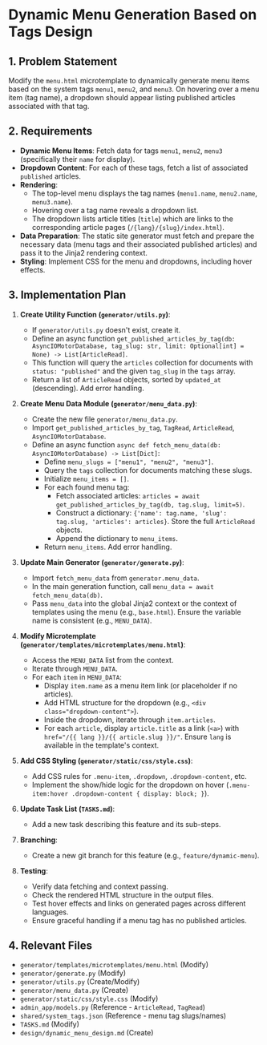 # Dynamic Menu Generation Based on Tags Design

## 1. Problem Statement

Modify the `menu.html` microtemplate to dynamically generate menu items based on the system tags `menu1`, `menu2`, and `menu3`. On hovering over a menu item (tag name), a dropdown should appear listing published articles associated with that tag.

## 2. Requirements

-   **Dynamic Menu Items**: Fetch data for tags `menu1`, `menu2`, `menu3` (specifically their `name` for display).
-   **Dropdown Content**: For each of these tags, fetch a list of associated `published` articles.
-   **Rendering**:
    -   The top-level menu displays the tag names (`menu1.name`, `menu2.name`, `menu3.name`).
    -   Hovering over a tag name reveals a dropdown list.
    -   The dropdown lists article titles (`title`) which are links to the corresponding article pages (`/{lang}/{slug}/index.html`).
-   **Data Preparation**: The static site generator must fetch and prepare the necessary data (menu tags and their associated published articles) and pass it to the Jinja2 rendering context.
-   **Styling**: Implement CSS for the menu and dropdowns, including hover effects.

## 3. Implementation Plan

1.  **Create Utility Function (`generator/utils.py`)**:
    -   If `generator/utils.py` doesn't exist, create it.
    -   Define an async function `get_published_articles_by_tag(db: AsyncIOMotorDatabase, tag_slug: str, limit: Optional[int] = None) -> List[ArticleRead]`.
    -   This function will query the `articles` collection for documents with `status: "published"` and the given `tag_slug` in the `tags` array.
    -   Return a list of `ArticleRead` objects, sorted by `updated_at` (descending). Add error handling.

2.  **Create Menu Data Module (`generator/menu_data.py`)**:
    -   Create the new file `generator/menu_data.py`.
    -   Import `get_published_articles_by_tag`, `TagRead`, `ArticleRead`, `AsyncIOMotorDatabase`.
    -   Define an async function `async def fetch_menu_data(db: AsyncIOMotorDatabase) -> List[Dict]`:
        -   Define `menu_slugs = ["menu1", "menu2", "menu3"]`.
        -   Query the `tags` collection for documents matching these slugs.
        -   Initialize `menu_items = []`.
        -   For each found menu tag:
            -   Fetch associated articles: `articles = await get_published_articles_by_tag(db, tag.slug, limit=5)`.
            -   Construct a dictionary: `{'name': tag.name, 'slug': tag.slug, 'articles': articles}`. Store the full `ArticleRead` objects.
            -   Append the dictionary to `menu_items`.
        -   Return `menu_items`. Add error handling.

3.  **Update Main Generator (`generator/generate.py`)**:
    -   Import `fetch_menu_data` from `generator.menu_data`.
    -   In the main generation function, call `menu_data = await fetch_menu_data(db)`.
    -   Pass `menu_data` into the global Jinja2 context or the context of templates using the menu (e.g., `base.html`). Ensure the variable name is consistent (e.g., `MENU_DATA`).

4.  **Modify Microtemplate (`generator/templates/microtemplates/menu.html`)**:
    -   Access the `MENU_DATA` list from the context.
    -   Iterate through `MENU_DATA`.
    -   For each `item` in `MENU_DATA`:
        -   Display `item.name` as a menu item link (or placeholder if no articles).
        -   Add HTML structure for the dropdown (e.g., `<div class="dropdown-content">`).
        -   Inside the dropdown, iterate through `item.articles`.
        -   For each `article`, display `article.title` as a link (`<a>`) with `href="/{{ lang }}/{{ article.slug }}/"`. Ensure `lang` is available in the template's context.

5.  **Add CSS Styling (`generator/static/css/style.css`)**:
    -   Add CSS rules for `.menu-item`, `.dropdown`, `.dropdown-content`, etc.
    -   Implement the show/hide logic for the dropdown on hover (`.menu-item:hover .dropdown-content { display: block; }`).

6.  **Update Task List (`TASKS.md`)**:
    -   Add a new task describing this feature and its sub-steps.

7.  **Branching**:
    -   Create a new git branch for this feature (e.g., `feature/dynamic-menu`).

8.  **Testing**:
    -   Verify data fetching and context passing.
    -   Check the rendered HTML structure in the output files.
    -   Test hover effects and links on generated pages across different languages.
    -   Ensure graceful handling if a menu tag has no published articles.

## 4. Relevant Files

-   `generator/templates/microtemplates/menu.html` (Modify)
-   `generator/generate.py` (Modify)
-   `generator/utils.py` (Create/Modify)
-   `generator/menu_data.py` (Create)
-   `generator/static/css/style.css` (Modify)
-   `admin_app/models.py` (Reference - `ArticleRead`, `TagRead`)
-   `shared/system_tags.json` (Reference - menu tag slugs/names)
-   `TASKS.md` (Modify)
-   `design/dynamic_menu_design.md` (Create) 